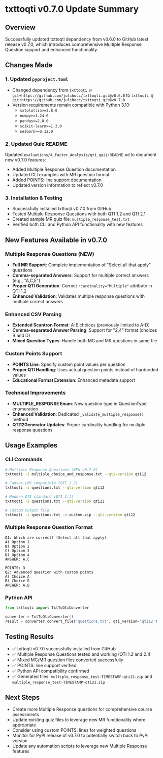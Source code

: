 # txttoqti v0.7.0 Update Summary

## Overview
Successfully updated txttoqti dependency from v0.6.0 to GitHub latest release v0.7.0, which introduces comprehensive Multiple Response Question support and enhanced functionality.

## Changes Made

### 1. Updated `pyproject.toml`
- Changed dependency from `txttoqti @ git+https://github.com/julihocc/txttoqti.git@v0.6.0` to `txttoqti @ git+https://github.com/julihocc/txttoqti.git@v0.7.0`
- Version requirements remain compatible with Python 3.10:
  - `matplotlib>=3.8.0`
  - `numpy>=1.24.0`
  - `pandas>=2.0.0`
  - `scikit-learn>=1.3.0`
  - `seaborn>=0.12.0`

### 2. Updated Quiz README
Updated `evaluations/4_Factor_Analysis/qti_quiz/README.md` to document new v0.7.0 features:
- Added Multiple Response Question documentation
- Updated CLI examples with MR question format
- Added POINTS: line support documentation
- Updated version information to reflect v0.7.0

### 3. Installation & Testing
- Successfully installed txttoqti v0.7.0 from GitHub
- Tested Multiple Response Questions with both QTI 1.2 and QTI 2.1
- Created sample MR quiz file: `multiple_response_test.txt`
- Verified both CLI and Python API functionality with new features

## New Features Available in v0.7.0

### Multiple Response Questions (NEW)
- **Full MR Support**: Complete implementation of "Select all that apply" questions
- **Comma-separated Answers**: Support for multiple correct answers (e.g., "A,C,E")
- **Proper QTI Generation**: Correct `rcardinality="Multiple"` attribute in QTI 1.2
- **Enhanced Validation**: Validates multiple response questions with multiple correct answers

### Enhanced CSV Parsing
- **Extended Scantron Format**: A-E choices (previously limited to A-D)
- **Comma-separated Answer Parsing**: Support for "2,4" format (choices B and D)
- **Mixed Question Types**: Handle both MC and MR questions in same file

### Custom Points Support
- **POINTS Line**: Specify custom point values per question
- **Proper QTI Handling**: Uses actual question points instead of hardcoded values
- **Educational Format Extension**: Enhanced metadata support

### Technical Improvements
- **MULTIPLE_RESPONSE Enum**: New question type in QuestionType enumeration
- **Enhanced Validation**: Dedicated `_validate_multiple_response()` method
- **QTI12Generator Updates**: Proper cardinality handling for multiple response questions

## Usage Examples

### CLI Commands
```bash
# Multiple Response Questions (NEW v0.7.0)
txttoqti -i multiple_choice_and_response.txt --qti-version qti12

# Canvas LMS compatible (QTI 1.2)
txttoqti -i questions.txt --qti-version qti12

# Modern QTI standard (QTI 2.1)
txttoqti -i questions.txt --qti-version qti21

# Custom output file
txttoqti -i questions.txt -o custom.zip --qti-version qti12
```

### Multiple Response Question Format
```
Q1: Which are correct? (Select all that apply)
A) Option 1
B) Option 2
C) Option 3
D) Option 4
ANSWER: A,C

POINTS: 3
Q2: Advanced question with custom points
A) Choice A
B) Choice B
ANSWER: A,B
```

### Python API
```python
from txttoqti import TxtToQtiConverter

converter = TxtToQtiConverter()
result = converter.convert_file('questions.txt', qti_version='qti12')
```

## Testing Results
- ✅ txttoqti v0.7.0 successfully installed from GitHub
- ✅ Multiple Response Questions tested and working (QTI 1.2 and 2.1)
- ✅ Mixed MC/MR question files converted successfully
- ✅ POINTS: line support verified
- ✅ Python API compatibility confirmed
- ✅ Generated files: `multiple_response_test-TIMESTAMP-qti12.zip` and `multiple_response_test-TIMESTAMP-qti21.zip`

## Next Steps
- Create more Multiple Response questions for comprehensive course assessments
- Update existing quiz files to leverage new MR functionality where appropriate
- Consider using custom POINTS: lines for weighted questions
- Monitor for PyPI release of v0.7.0 to potentially switch back to PyPI version
- Update any automation scripts to leverage new Multiple Response features